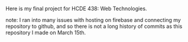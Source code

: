 Here is my final project for HCDE 438: Web Technologies.

note: I ran into many issues with hosting on firebase and connecting my repository to github, and so there is not a long history of commits as this repository I made on March 15th.
